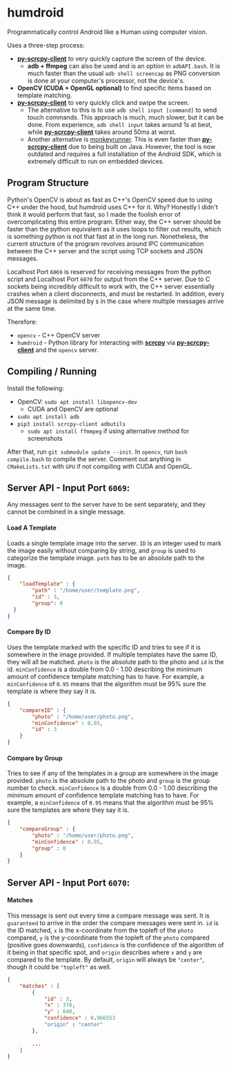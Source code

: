 # humdroid
Programmatically control Android like a Human using computer vision. 

Uses a three-step process:
* **[py-scrcpy-client](https://github.com/leng-yue/py-scrcpy-client)** to very quickly capture the screen of the device.
   * **adb + ffmpeg** can also be used and is an option in `adbAPI.bash`. It is much faster than the usual `adb shell screencap` as PNG conversion is done at your computer's processor, not the device's.
* **OpenCV (CUDA + OpenGL optional)** to find specific items based on template matching.
* **[py-scrcpy-client](https://github.com/leng-yue/py-scrcpy-client)** to very quickly click and swipe the screen.
   * The alternative to this is to use `adb shell input [command]` to send touch commands. This approach is much, much slower, but it can be done. From experience, `adb shell input` takes around 1s at best, while **[py-scrcpy-client](https://github.com/leng-yue/py-scrcpy-client)** takes around 50ms at worst. 
   * Another alternative is [monkeyrunner](https://developer.android.com/studio/test/monkeyrunner). This is even faster than **[py-scrcpy-client](https://github.com/leng-yue/py-scrcpy-client)** due to being built on Java. However, the tool is now outdated and requires a full installation of the Android SDK, which is extremely difficult to run on embedded devices. 

## Program Structure
Python's OpenCV is about as fast as C++'s OpenCV speed due to using C++ under the hood, but humdroid uses C++ for it. Why? Honestly I didn't think it would perform that fast, so I made the foolish error of overcomplicating this entire program. Either way, the C++ server should be faster than the python equivalent as it uses loops to filter out results, which is something python is not that fast at in the long run. Nonetheless, the current structure of the program revolves around IPC communication between the C++ server and the script using TCP sockets and JSON messages. 

Localhost Port `6069` is reserved for receiving messages from the python script and Localhost Port `6070` for output from the C++ server. Due to C sockets being incredibly difficult to work with, the C++ server essentially crashes when a client disconnects, and must be restarted. In addition, every JSON message is delimited by `$` in the case where multiple messages arrive at the same time. 

Therefore:
* `opencv` - C++ OpenCV server
* `humdroid` - Python library for interacting with **[scrcpy](https://github.com/Genymobile/scrcpy)** via **[py-scrcpy-client](https://github.com/leng-yue/py-scrcpy-client)** and the `opencv` server.

## Compiling / Running
Install the following:
* OpenCV: `sudo apt install libopencv-dev`
  * CUDA and OpenCV are optional
* `sudo apt install adb`
* `pip3 install scrcpy-client adbutils`
   * `sudo apt install ffmmpeg` if using alternative method for screenshots

After that, run `git submodule update --init`. In `opencv`, run `bash compile.bash` to compile the server. Comment out anything in `CMakeLists.txt` with `GPU` if not compiling with CUDA and OpenGL.


## Server API - Input Port `6069`:
Any messages sent to the server have to be sent separately, and they cannot be combined in a single message. 

#### Load A Template
Loads a single template image into the server. `ID` is an integer used to mark the image easily without comparing by string, and `group` is used to categorize the template image. `path` has to be an absolute path to the image.
```json
{
    "loadTemplate" : {
        "path" : "/home/user/template.png",
        "id" : 3,
        "group": 0
  }
}
```

#### Compare By ID
Uses the template marked with the specific ID and tries to see if it is somewhere in the image provided. If multiple templates have the same ID, they will all be matched. `photo` is the absolute path to the photo and `id` is the id. `minConfidence` is a double from 0.0 - 1.00 describing the minimum amount of confidence template matching has to have. For example, a `minConfidence` of `0.95` means that the algorithm must be 95% sure the template is where they say it is.

```json
{
    "compareID" : {
        "photo" : "/home/user/photo.png",
        "minConfidence" : 0.95,
        "id" : 3
    }
}
```

#### Compare by Group
Tries to see if any of the templates in a group are somewhere in the image provided. `photo` is the absolute path to the photo and `group` is the group number to check. `minConfidence` is a double from 0.0 - 1.00 describing the minimum amount of confidence template matching has to have. For example, a `minConfidence` of `0.95` means that the algorithm must be 95% sure the templates are where they say it is.

```json
{
    "compareGroup" : {
        "photo" : "/home/user/photo.png",
        "minConfidence" : 0.95,
        "group" : 0
    }
}
```

## Server API - Input Port `6070`:
#### Matches
This message is sent out every time a compare message was sent. It is `guaranteed` to arrive in the order the compare messages were sent in. `id` is the ID matched, `x` is the x-coordinate from the topleft of the `photo` compared, `y` is the y-coordinate from the topleft of the `photo` compared (positive goes downwards), `confidence` is the confidence of the algorithm of it being in that specific spot, and `origin` describes where `x` and `y` are compared to the template. By default, `origin` will always be `"center"`, though it could be `"topleft"` as well.
```json
{
    "matches" : [
        {
            "id" : 3,
            "x" : 370,
            "y" : 640,
            "confidence" : 0.966553
            "origin" : "center"
        },
        
        ...
    ]
}
```



